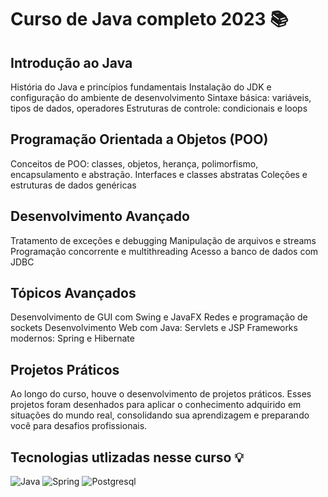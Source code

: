 # Curso de Java completo 2023 📚

## Introdução ao Java

História do Java e princípios fundamentais
Instalação do JDK e configuração do ambiente de desenvolvimento
Sintaxe básica: variáveis, tipos de dados, operadores
Estruturas de controle: condicionais e loops

## Programação Orientada a Objetos (POO)

Conceitos de POO: classes, objetos, herança, polimorfismo, encapsulamento e abstração.
Interfaces e classes abstratas
Coleções e estruturas de dados genéricas

## Desenvolvimento Avançado

Tratamento de exceções e debugging
Manipulação de arquivos e streams
Programação concorrente e multithreading
Acesso a banco de dados com JDBC

## Tópicos Avançados

Desenvolvimento de GUI com Swing e JavaFX
Redes e programação de sockets
Desenvolvimento Web com Java: Servlets e JSP
Frameworks modernos: Spring e Hibernate

## Projetos Práticos

Ao longo do curso, houve o desenvolvimento de projetos práticos. Esses projetos foram desenhados para aplicar o conhecimento adquirido em situações do mundo real, consolidando sua aprendizagem e preparando você para desafios profissionais.

## Tecnologias utlizadas nesse curso 💡

![Java](https://img.shields.io/badge/java-%23ED8B00.svg?style=for-the-badge&logo=openjdk&logoColor=white)
![Spring](https://img.shields.io/badge/Spring-6DB33F?style=for-the-badge&logo=spring&logoColor=white)
![Postgresql](https://img.shields.io/badge/PostgreSQL-316192?style=for-the-badge&logo=postgresql&logoColor=white)

##
